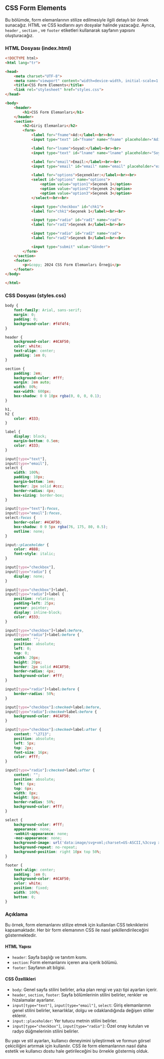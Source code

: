 ## CSS Form Elements

Bu bölümde, form elemanlarının stilize edilmesiyle ilgili detaylı bir örnek sunacağız. HTML ve CSS kodlarını ayrı dosyalar halinde yazacağız. Ayrıca, `header` , `section` , ve `footer` etiketleri kullanarak sayfanın yapısını oluşturacağız.

### HTML Dosyası (index.html)

```html
<!DOCTYPE html>
<html lang="tr">

<head>
    <meta charset="UTF-8">
    <meta name="viewport" content="width=device-width, initial-scale=1.0">
    <title>CSS Form Elements</title>
    <link rel="stylesheet" href="styles.css">
</head>

<body>
    <header>
        <h1>CSS Form Elemanları</h1>
    </header>
    <section>
        <h2>Giriş Elemanları</h2>
        <form>
            <label for="fname">Ad:</label><br><br>
            <input type="text" id="fname" name="fname" placeholder="Adınızı girin"><br><br>

            <label for="lname">Soyad:</label><br><br>
            <input type="text" id="lname" name="lname" placeholder="Soyadınızı girin"><br><br>

            <label for="email">Email:</label><br><br>
            <input type="email" id="email" name="email" placeholder="example@example.com"><br><br>

            <label for="options">Seçenekler:</label><br><br>
            <select id="options" name="options">
                <option value="option1">Seçenek 1</option>
                <option value="option2">Seçenek 2</option>
                <option value="option3">Seçenek 3</option>
            </select><br><br>

            <input type="checkbox" id="chk1">
            <label for="chk1">Seçenek 1</label><br><br>

            <input type="radio" id="rad1" name="rad">
            <label for="rad1">Seçenek A</label><br><br>

            <input type="radio" id="rad2" name="rad">
            <label for="rad2">Seçenek B</label><br><br>

            <input type="submit" value="Gönder">
        </form>
    </section>
    <footer>
        <p>&copy; 2024 CSS Form Elemanları Örneği</p>
    </footer>
</body>

</html>
```

### CSS Dosyası (styles.css)

```css
body {
    font-family: Arial, sans-serif;
    margin: 0;
    padding: 0;
    background-color: #f4f4f4;
}

header {
    background-color: #4CAF50;
    color: white;
    text-align: center;
    padding: 1em 0;
}

section {
    padding: 2em;
    background-color: #fff;
    margin: 2em auto;
    width: 80%;
    max-width: 600px;
    box-shadow: 0 0 10px rgba(0, 0, 0, 0.1);
}

h1,
h2 {
    color: #333;
}

label {
    display: block;
    margin-bottom: 0.5em;
    color: #333;
}

input[type="text"],
input[type="email"],
select {
    width: 100%;
    padding: 10px;
    margin-bottom: 1em;
    border: 2px solid #ccc;
    border-radius: 4px;
    box-sizing: border-box;
}

input[type="text"]:focus,
input[type="email"]:focus,
select:focus {
    border-color: #4CAF50;
    box-shadow: 0 0 5px rgba(76, 175, 80, 0.5);
    outline: none;
}

input::placeholder {
    color: #888;
    font-style: italic;
}

input[type="checkbox"],
input[type="radio"] {
    display: none;
}

input[type="checkbox"]+label,
input[type="radio"]+label {
    position: relative;
    padding-left: 25px;
    cursor: pointer;
    display: inline-block;
    color: #333;
}

input[type="checkbox"]+label:before,
input[type="radio"]+label:before {
    content: "";
    position: absolute;
    left: 0;
    top: 0;
    width: 20px;
    height: 20px;
    border: 2px solid #4CAF50;
    border-radius: 4px;
    background-color: #fff;
}

input[type="radio"]+label:before {
    border-radius: 50%;
}

input[type="checkbox"]:checked+label:before,
input[type="radio"]:checked+label:before {
    background-color: #4CAF50;
}

input[type="checkbox"]:checked+label:after {
    content: "\2713";
    position: absolute;
    left: 5px;
    top: 2px;
    font-size: 16px;
    color: #fff;
}

input[type="radio"]:checked+label:after {
    content: "";
    position: absolute;
    left: 6px;
    top: 6px;
    width: 8px;
    height: 8px;
    border-radius: 50%;
    background-color: #fff;
}

select {
    background-color: #fff;
    appearance: none;
    -webkit-appearance: none;
    -moz-appearance: none;
    background-image: url('data:image/svg+xml;charset=US-ASCII,%3csvg xmlns%3d%22http%3a//www.w3.org/2000/svg%22 width%3d%2229%22 height%3d%2216%22 viewBox%3d%220 0 29 16%22%3e%3cpath fill%3d%22%234CAF50%22 d%3d%22M14.5 16L0 0h29z%22/%3e%3c/svg%3e');
    background-repeat: no-repeat;
    background-position: right 10px top 50%;
}

footer {
    text-align: center;
    padding: 1em 0;
    background-color: #4CAF50;
    color: white;
    position: fixed;
    width: 100%;
    bottom: 0;
}
```

### Açıklama

Bu örnek, form elemanlarını stilize etmek için kullanılan CSS tekniklerini kapsamaktadır. Her bir form elemanının CSS ile nasıl şekillendirileceğini göstermektedir. 

#### HTML Yapısı

* `header`: Sayfa başlığı ve tanıtım kısmı.
* `section`: Form elemanlarını içeren ana içerik bölümü.
* `footer`: Sayfanın alt bilgisi.

#### CSS Özellikleri

* `body`: Genel sayfa stilini belirler, arka plan rengi ve yazı tipi ayarları içerir.
* `header`,  `section`,  `footer`: Sayfa bölümlerinin stilini belirler, renkler ve hizalamalar ayarlanır.
* `input[type="text"]`,  `input[type="email"]`,  `select`: Giriş elemanlarının genel stilini belirler, kenarlıklar, dolgu ve odaklandığında değişen stiller eklenir.
* `input::placeholder`: Yer tutucu metnin stilini belirler.
* `input[type="checkbox"]`,  `input[type="radio"]`: Özel onay kutuları ve radyo düğmelerinin stilini belirler.

Bu yapı ve stil ayarları, kullanıcı deneyimini iyileştirmek ve formun görsel çekiciliğini artırmak için kullanılır. CSS ile form elemanlarının nasıl daha estetik ve kullanıcı dostu hale getirileceğini bu örnekle göstermiş olduk.
